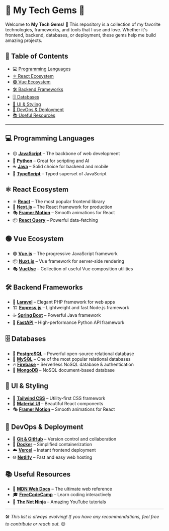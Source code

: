 # 🌟 My Tech Gems 💎  

Welcome to **My Tech Gems**! 🚀 This repository is a collection of my favorite technologies, frameworks, and tools that I use and love. Whether it's frontend, backend, databases, or deployment, these gems help me build amazing projects.  

## 📌 Table of Contents  
- [💻 Programming Languages](#-programming-languages)  
- [⚛️ React Ecosystem](#️-react-ecosystem)  
- [🟢 Vue Ecosystem](#-vue-ecosystem)  
- [🛠️ Backend Frameworks](#-backend-frameworks)  
- [🗄️ Databases](#-databases)  
- [🎨 UI & Styling](#-ui--styling)  
- [🧰 DevOps & Deployment](#-devops--deployment)  
- [📚 Useful Resources](#-useful-resources)  

---

## 💻 Programming Languages  
- 🟡 **[JavaScript](https://developer.mozilla.org/en-US/docs/Web/JavaScript)** – The backbone of web development  
- 🐍 **[Python](https://www.python.org/)** – Great for scripting and AI  
- ☕ **[Java](https://www.java.com/)** – Solid choice for backend and mobile  
- 🔵 **[TypeScript](https://www.typescriptlang.org/)** – Typed superset of JavaScript  

## ⚛️ React Ecosystem  
- ⚛️ **[React](https://react.dev/)** – The most popular frontend library  
- 🚀 **[Next.js](https://nextjs.org/)** – The React framework for production  
- 🎭 **[Framer Motion](https://www.framer.com/motion/)** – Smooth animations for React  
- 📦 **[React Query](https://tanstack.com/query/latest/)** – Powerful data-fetching  

## 🟢 Vue Ecosystem  
- 🟢 **[Vue.js](https://vuejs.org/)** – The progressive JavaScript framework  
- 📦 **[Nuxt.js](https://nuxt.com/)** – Vue framework for server-side rendering  
- 🎭 **[VueUse](https://vueuse.org/)** – Collection of useful Vue composition utilities  

## 🛠️ Backend Frameworks  
- 🌿 **[Laravel](https://laravel.com/)** – Elegant PHP framework for web apps  
- 🏗️ **[Express.js](https://expressjs.com/)** – Lightweight and fast Node.js framework  
- ☕ **[Spring Boot](https://spring.io/projects/spring-boot)** – Powerful Java framework  
- 🐍 **[FastAPI](https://fastapi.tiangolo.com/)** – High-performance Python API framework  

## 🗄️ Databases  
- 🐘 **[PostgreSQL](https://www.postgresql.org/)** – Powerful open-source relational database  
- 🦁 **[MySQL](https://www.mysql.com/)** – One of the most popular relational databases  
- 🔥 **[Firebase](https://firebase.google.com/)** – Serverless NoSQL database & authentication  
- 🍃 **[MongoDB](https://www.mongodb.com/)** – NoSQL document-based database  

## 🎨 UI & Styling  
- 🎨 **[Tailwind CSS](https://tailwindcss.com/)** – Utility-first CSS framework  
- 💎 **[Material UI](https://mui.com/)** – Beautiful React components  
- 🎭 **[Framer Motion](https://www.framer.com/motion/)** – Smooth animations for React  

## 🧰 DevOps & Deployment  
- 🐙 **[Git & GitHub](https://github.com/)** – Version control and collaboration  
- 🐳 **[Docker](https://www.docker.com/)** – Simplified containerization  
- ☁️ **[Vercel](https://vercel.com/)** – Instant frontend deployment  
- 🌐 **[Netlify](https://www.netlify.com/)** – Fast and easy web hosting  

## 📚 Useful Resources  
- 📖 **[MDN Web Docs](https://developer.mozilla.org/)** – The ultimate web reference  
- 🎓 **[FreeCodeCamp](https://www.freecodecamp.org/)** – Learn coding interactively  
- 🎥 **[The Net Ninja](https://www.youtube.com/c/TheNetNinja)** – Amazing YouTube tutorials  

---

🛠️ *This list is always evolving! If you have any recommendations, feel free to contribute or reach out.* 😊  

